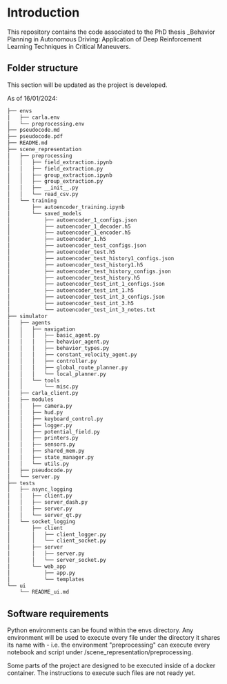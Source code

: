 # Introduction

This repository contains the code associated to the PhD thesis _Behavior Planning in Autonomous Driving: Application of Deep Reinforcement Learning Techniques in Critical Maneuvers.

## Folder structure

This section will be updated as the project is developed.

As of 16/01/2024:

```bash
├── envs
│   ├── carla.env
│   └── preprocessing.env
├── pseudocode.md
├── pseudocode.pdf
├── README.md
├── scene_representation
│   ├── preprocessing
│   │   ├── field_extraction.ipynb
│   │   ├── field_extraction.py
│   │   ├── group_extraction.ipynb
│   │   ├── group_extraction.py
│   │   ├── __init__.py
│   │   └── read_csv.py
│   └── training
│       ├── autoencoder_training.ipynb
│       └── saved_models
│           ├── autoencoder_1_configs.json
│           ├── autoencoder_1_decoder.h5
│           ├── autoencoder_1_encoder.h5
│           ├── autoencoder_1.h5
│           ├── autoencoder_test_configs.json
│           ├── autoencoder_test.h5
│           ├── autoencoder_test_history1_configs.json
│           ├── autoencoder_test_history1.h5
│           ├── autoencoder_test_history_configs.json
│           ├── autoencoder_test_history.h5
│           ├── autoencoder_test_int_1_configs.json
│           ├── autoencoder_test_int_1.h5
│           ├── autoencoder_test_int_3_configs.json
│           ├── autoencoder_test_int_3.h5
│           └── autoencoder_test_int_3_notes.txt
├── simulator
│   ├── agents
│   │   ├── navigation
│   │   │   ├── basic_agent.py
│   │   │   ├── behavior_agent.py
│   │   │   ├── behavior_types.py
│   │   │   ├── constant_velocity_agent.py
│   │   │   ├── controller.py
│   │   │   ├── global_route_planner.py
│   │   │   └── local_planner.py
│   │   └── tools
│   │       └── misc.py
│   ├── carla_client.py
│   ├── modules
│   │   ├── camera.py
│   │   ├── hud.py
│   │   ├── keyboard_control.py
│   │   ├── logger.py
│   │   ├── potential_field.py
│   │   ├── printers.py
│   │   ├── sensors.py
│   │   ├── shared_mem.py
│   │   ├── state_manager.py
│   │   └── utils.py
│   ├── pseudocode.py
│   └── server.py
├── tests
│   ├── async_logging
│   │   ├── client.py
│   │   ├── server_dash.py
│   │   ├── server.py
│   │   └── server_qt.py
│   └── socket_logging
│       ├── client
│       │   ├── client_logger.py
│       │   └── client_socket.py
│       ├── server
│       │   ├── server.py
│       │   └── server_socket.py
│       └── web_app
│           ├── app.py
│           └── templates
└── ui
    └── README_ui.md
```

## Software requirements

Python environments can be found within the envs directory. Any environment will be used to execute every file under the directory it shares its name with - i.e. the environment "preprocessing" can execute every notebook and script under /scene_representation/preprocessing.

Some parts of the project are designed to be executed inside of a docker container. The instructions to execute such files are not ready yet.

